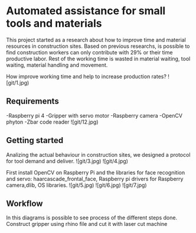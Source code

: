  
 # Automated assistance for small tools and materials 
 
 This project started as a research about how to improve time and material resources in construction sites.
 Based on previous researchs, is possible to find construction workers can only contribute  with 29% or their time productive labor. Rest of the working time
 is wasted in material waiting, tool waiting, material handling and movement.
 
 How improve working time and help to increase production rates?
  ![git/1.jpg)
 
 ## Requirements 
 
 -Raspberry pi 4 
 -Gripper with servo motor 
 -Raspberry camera
 -OpenCV phyton 
 -Zbar code reader 
 ![git/12.jpg)
  
 ## Getting started 
 Analizing the actual behaviour in construction sites, we designed a protocol for tool demand and deliver.
 ![git/3.jpg)
 ![git/4.jpg)
 
 First install OpenCV on Raspberry Pi and the libraries for face recognition and servo: haarcascade_frontal_face, Raspberry pi drivers for Raspberry camera,dlib, OS libraries.
 ![git/5.jpg)
 ![git/6.jpg)
 ![git/7.jpg)
 ## Workflow 
 In this diagrams is possible to see process of the different steps done.
 Construct gripper using rhino file and cut it with laser cut machine 
 
 
 
